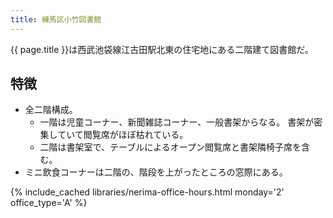 ```yaml
---
title: 練馬区小竹図書館
---
```


{{ page.title }}は西武池袋線江古田駅北東の住宅地にある二階建て図書館だ。

## 特徴

* 全二階構成。
  * 一階は児童コーナー、新聞雑誌コーナー、一般書架からなる。
    書架が密集していて閲覧席がほぼ枯れている。
  * 二階は書架室で、テーブルによるオープン閲覧席と書架隣椅子席を含む。
* ミニ飲食コーナーは二階の、階段を上がったところの窓際にある。

{% include_cached libraries/nerima-office-hours.html monday='2' office_type='A' %}
